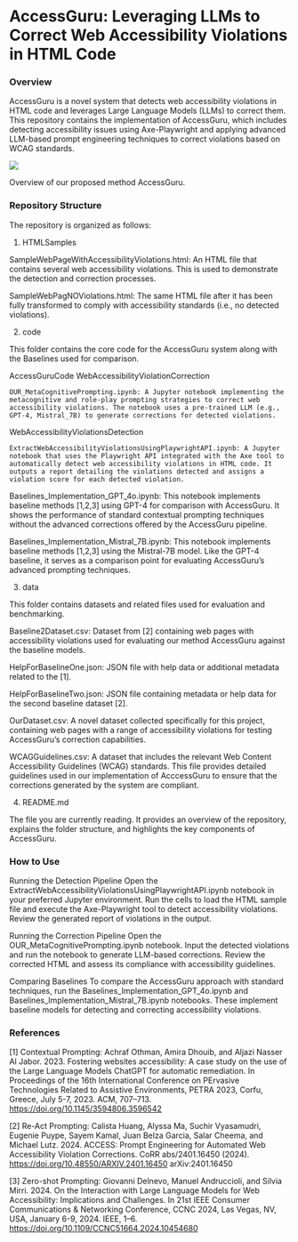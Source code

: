 # AccessGuru: Leveraging LLMs to Correct Web Accessibility Violations in HTML Code
### Overview
AccessGuru is a novel system that detects web accessibility violations in HTML code and leverages Large Language Models (LLMs) to correct them. This repository contains the implementation of AccessGuru, which includes detecting accessibility issues using Axe-Playwright and applying advanced LLM-based prompt engineering techniques to correct violations based on WCAG standards.

  <img src="https://i.ibb.co/kqSYJk8/fig1.jpg" />

Overview of our proposed method AccessGuru. 


### Repository Structure
The repository is organized as follows:

1. HTMLSamples


SampleWebPageWithAccessibilityViolations.html: An HTML file that contains several web accessibility violations. This is used to demonstrate the detection and correction processes.

SampleWebPagNOViolations.html: The same HTML file after it has been fully transformed to comply with accessibility standards (i.e., no detected violations).

2. code
   
This folder contains the core code for the AccessGuru system along with the Baselines used for comparison.

AccessGuruCode
  WebAccessibilityViolationCorrection

    OUR_MetaCognitivePrompting.ipynb: A Jupyter notebook implementing the metacognitive and role-play prompting strategies to correct web accessibility violations. The notebook uses a pre-trained LLM (e.g., GPT-4, Mistral_7B) to generate corrections for detected violations.

  WebAccessibilityViolationsDetection

    ExtractWebAccessibilityViolationsUsingPlaywrightAPI.ipynb: A Jupyter notebook that uses the Playwright API integrated with the Axe tool to automatically detect web accessibility violations in HTML code. It outputs a report detailing the violations detected and assigns a violation score for each detected violation.
    
Baselines_Implementation_GPT_4o.ipynb: This notebook implements baseline methods [1,2,3] using GPT-4 for comparison with AccessGuru. It shows the performance of standard contextual prompting techniques without the advanced corrections offered by the AccessGuru pipeline.

Baselines_Implementation_Mistral_7B.ipynb: This notebook implements baseline methods [1,2,3] using the Mistral-7B model. Like the GPT-4 baseline, it serves as a comparison point for evaluating AccessGuru’s advanced prompting techniques.

3. data
   
This folder contains datasets and related files used for evaluation and benchmarking.

Baseline2Dataset.csv: Dataset from [2] containing web pages with accessibility violations used for evaluating our method AccessGuru against the baseline models.

HelpForBaselineOne.json: JSON file with help data or additional metadata related to the [1].

HelpForBaselineTwo.json: JSON file containing metadata or help data for the second baseline dataset [2].

OurDataset.csv: A novel dataset collected specifically for this project, containing web pages with a range of accessibility violations for testing AccessGuru’s correction capabilities.

WCAGGuidelines.csv: A dataset that includes the relevant Web Content Accessibility Guidelines (WCAG) standards. This file provides detailed guidelines used in our implementation of AcccessGuru to ensure that the corrections generated by the system are compliant.

4. README.md
   
The file you are currently reading. It provides an overview of the repository, explains the folder structure, and highlights the key components of AccessGuru.

### How to Use
Running the Detection Pipeline
Open the ExtractWebAccessibilityViolationsUsingPlaywrightAPI.ipynb notebook in your preferred Jupyter environment.
Run the cells to load the HTML sample file and execute the Axe-Playwright tool to detect accessibility violations.
Review the generated report of violations in the output.

Running the Correction Pipeline
Open the OUR_MetaCognitivePrompting.ipynb notebook.
Input the detected violations and run the notebook to generate LLM-based corrections.
Review the corrected HTML and assess its compliance with accessibility guidelines.

Comparing Baselines
To compare the AccessGuru approach with standard techniques, run the Baselines_Implementation_GPT_4o.ipynb and Baselines_Implementation_Mistral_7B.ipynb notebooks. These implement baseline models for detecting and correcting accessibility violations.

### References

[1] Contextual Prompting: Achraf Othman, Amira Dhouib, and Aljazi Nasser Al Jabor. 2023. Fostering websites accessibility: A case study on the use of the Large Language Models ChatGPT for automatic remediation. In Proceedings of the 16th International Conference on PErvasive Technologies Related to Assistive Environments, PETRA 2023, Corfu, Greece, July 5-7, 2023. ACM, 707–713. https://doi.org/10.1145/3594806.3596542

[2] Re-Act Prompting: Calista Huang, Alyssa Ma, Suchir Vyasamudri, Eugenie Puype, Sayem Kamal, Juan Belza Garcia, Salar Cheema, and Michael Lutz. 2024. ACCESS: Prompt Engineering for Automated Web Accessibility Violation Corrections. CoRR abs/2401.16450 (2024). https://doi.org/10.48550/ARXIV.2401.16450 arXiv:2401.16450


[3] Zero-shot Prompting: Giovanni Delnevo, Manuel Andruccioli, and Silvia Mirri. 2024. On the Interaction with Large Language Models for Web Accessibility: Implications and Challenges. In 21st IEEE Consumer Communications & Networking Conference, CCNC 2024, Las Vegas, NV, USA, January 6-9, 2024. IEEE, 1–6. https://doi.org/10.1109/CCNC51664.2024.10454680
